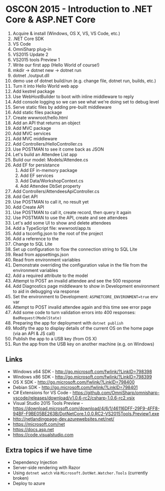 # OSCON 2015 - Introduction to .NET Core & ASP.NET Core

1. Acquire & install (Windows, OS X, VS, VS Code, etc.)
  1. .NET Core SDK
  1. VS Code
  1. OmniSharp plug-in
  1. VS2015 Update 2
  1. VS2015 tools Preview 1
1. Write our first app (Hello World of course!)
  1. mkdir -> dotnet new -> dotnet run
  1. dotnet ./output.dll
  1. demo use of dotnet build/run (e.g. change file, dotnet run, builds, etc.)
1. Turn it into Hello World web app
  1. Add kestrel package
  1. Use WebHostBuilder to boot with inline middleware to reply
1. Add console logging so we can see what we're doing set to debug level
1. Serve static files by adding pre-built middleware
  1. Add static files package
  1. Create wwwroot/hello.html
1. Add an API that returns an object
  1. Add MVC package
  1. Add MVC services
  1. Add MVC middleware
  1. Add Controllers/HelloController.cs
  1. Use POSTMAN to see it come back as JSON
1. Let's build an Attendee List app
1. Build our model: Models/Attendee.cs
1. Add EF for persistance
   1. Add EF in-memory package
   1. Add EF services
   1. Add Data/WorkshopContext.cs
     1. Add Attendee DbSet property
1. Add Controllers/AttendeesApiController.cs
  1. Add Get API
  1. Use POSTMAN to call it, no result yet
  1. Add Create API
  1. Use POSTMAN to call it, create record, then query it again
1. Use POSTMAN to use the API, create and see attendees
1. Let's add some UI to show and delete attendees
  1. Add a TypeScript file: wwwroot/app.ts
  1. Add a tsconfig.json to the root of the project
  1. Add a reference to the
1. Change to SQL Lite
1. Set up configuration to flow the connection string to SQL Lite
  1. Read from appsettings.json
  1. Read from environment variables
  1. Demonstrate overriding the configuration value in the file from the environment variables
1. Add a required attribute to the model
1. Attempt to POST an invalid attendee and see the 500 response
1. Add Diagnostics page middleware to show in Development environment to aid in debugging via response
1. Set the environment to Development: `ASPNETCORE_ENVIRONMENT=true` env var
1. Attempt to POST invalid attendee again and this time see error page
1. Add some code to turn validation errors into 400 responses: `BadRequest(ModelState)`
1. Preparing the app for deployment with `dotnet publish`
1. Modify the app to display details of the current OS on the home page (via an API & JS call)
1. Publish the app to a USB key (from OS X)
1. Run the app from the USB key on another machine (e.g. on Windows)

## Links
- Windows x64 SDK - http://go.microsoft.com/fwlink/?LinkID=798398
- Windows x86 SDK - http://go.microsoft.com/fwlink/?LinkID=798399
- OS X SDK - http://go.microsoft.com/fwlink/?LinkID=798400
- Debian SDK - http://go.microsoft.com/fwlink/?LinkID=798401
- C# Extensions for VS Code - https://github.com/OmniSharp/omnisharp-vscode/releases/download/v1.0.6-rc2/csharp-1.0.6-rc2.vsix
- Visual Studio 2015 Tools Preview - https://download.microsoft.com/download/4/6/1/46116DFF-29F9-4FF8-94BF-F9BE05BE263B/DotNetCore.1.0.0.RC2-VS2015Tools.Preview1.exe
- http://netlandingpage-dev.azurewebsites.net/net/
- https://microsoft.com/net
- https://docs.asp.net
- https://code.visualstudio.com

## Extra topics if we have time
- Dependency Injection
- Server-side rendering with Razor
- Using `dotnet watch` via `Microsoft.DotNet.Watcher.Tools` (currently broken)
- Deploy to azure
